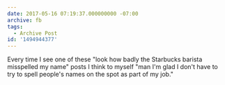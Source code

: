 ```yaml
---
date: 2017-05-16 07:19:37.000000000 -07:00
archive: fb
tags: 
  - Archive Post
id: '1494944377'
---
```


Every time I see one of these "look how badly the Starbucks barista misspelled my name" posts I think to myself "man I'm glad I don't have to try to spell people's names on the spot as part of my job."
